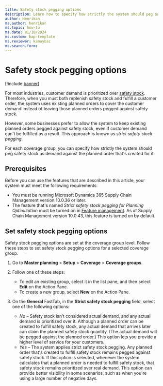 ```yaml
---
title: Safety stock pegging options
description: Learn how to specify how strictly the system should peg safety stock as demand against the planned order that's created for it.
author: Henrikan
ms.author: henrikan
ms.topic: how-to
ms.date: 01/10/2024
ms.custom: bap-template
ms.reviewer: kamaybac
ms.search.form:
---
```


# Safety stock pegging options

[!include [banner](../includes/banner.md)]

For most industries, customer demand is prioritized over [safety stock](safety-stock-replenishment.md). Therefore, when you must both replenish safety stock and fulfill a customer order, the system uses existing planned orders to cover the customer demand instead of leaving those planned orders pegged against safety stock.

However, some businesses prefer to allow the system to keep existing planned orders pegged against safety stock, even if customer demand can't be fulfilled as a result. This approach is known as *strict safety stock pegging*.

For each coverage group, you can specify how strictly the system should peg safety stock as demand against the planned order that's created for it.

## Prerequisites

Before you can use the features that are described in this article, your system must meet the following requirements:

- You must be running Microsoft Dynamics 365 Supply Chain Management version 10.0.36 or later.
- The feature that's named *Strict safety stock pegging for Planning Optimization* must be turned on in [Feature management](../../fin-ops-core/fin-ops/get-started/feature-management/feature-management-overview.md). As of Supply Chain Management version 10.0.43, this feature is turned on by default.

## Set safety stock pegging options

Safety stock pegging options are set at the coverage group level. Follow these steps to set safety stock pegging options for a selected coverage group.

1. Go to **Master planning** \> **Setup** \> **Coverage** \> **Coverage groups**.
1. Follow one of these steps:

    - To edit an existing group, select it in the list pane, and then select **Edit** on the Action Pane.
    - To create a new group, select **New** on the Action Pane.

1. On the **General** FastTab, in the **Strict safety stock pegging** field, select one of the following options:

    - *No* – Safety stock isn't considered actual demand, and any actual demand is prioritized over it. Although a planned order can be created to fulfill safety stock, any actual demand that arrives later can claim the planned safety stock quantity. (The actual demand will be pegged against the planned order.) This option lets you provide a higher level of service for your customers.
    - *Yes* – The system applies strict safety stock pegging. Any planned order that's created to fulfill safety stock remains pegged against safety stock. If this option is selected, whenever the system calculates that a planned order is needed to fulfill safety stock, that safety stock remains prioritized over real demand. This option can provide better visibility in some scenarios, such as when you're using a large number of negative days.
